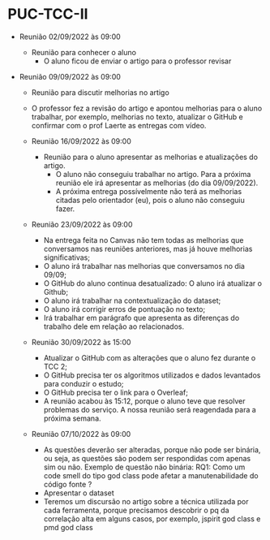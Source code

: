 # PUC-TCC-II

* Reunião 02/09/2022 às 09:00
  * Reunião  para conhecer o aluno
    * O aluno ficou de enviar o artigo para o professor revisar
 
 
* Reunião 09/09/2022 às 09:00
  * Reunião  para discutir melhorias no artigo 
  * O professor fez a revisão do artigo e apontou melhorias para o aluno trabalhar, por exemplo, melhorias no texto, atualizar o GitHub e confirmar com o prof Laerte as entregas com vídeo. 
  
  * Reunião 16/09/2022 às 09:00
    * Reunião  para o aluno apresentar as melhorias e atualizações do artigo.
      * O aluno não conseguiu  trabalhar no artigo. Para a próxima reunião ele irá apresentar as melhorias (do dia 09/09/2022). 
      * A próxima entrega possívelmente não terá as melhorias citadas pelo orientador (eu), pois o aluno não conseguiu fazer.
  
  * Reunião 23/09/2022 às 09:00
    * Na entrega feita no Canvas não tem todas as melhorias que conversamos nas reuniões anteriores, mas já houve melhorias significativas; 
    * O aluno irá trabalhar nas melhorias que conversamos no dia 09/09;
    * O GitHub do aluno continua desatualizado: O aluno irá atualizar o Github;
    * O aluno irá trabalhar na contextualização do dataset; 
    * O aluno irá corrigir erros de pontuação no texto; 
    * Irá trabalhar em parágrafo que apresenta as diferenças do trabalho dele em relação ao relacionados.
    
  * Reunião 30/09/2022 às 15:00
    * Atualizar o GitHub com as alterações que o aluno fez durante o TCC 2; 
    * O GitHub precisa ter os algoritmos utilizados e dados levantados para conduzir o estudo; 
    * O GitHub precisa ter o link para o Overleaf;
    * A reunião acabou às 15:12, porque o aluno teve que resolver problemas do serviço. A nossa reunião será reagendada para a próxima semana. 
   
  * Reunião 07/10/2022 às 09:00
    * As questões deverão ser alteradas, porque não pode ser binária, ou seja, as questões são podem ser respondidas com apenas sim ou não. Exemplo de questão não binária: RQ1: Como  um code smell do tipo god class pode afetar a manutenabilidade do código fonte ? 
    *  Apresentar o dataset 
    *  Teremos um discursão no artigo sobre a técnica utilizada por cada ferramenta, porque precisamos descobrir o pq da correlação alta em alguns casos, por exemplo,  jspirit god class e pmd god class 
